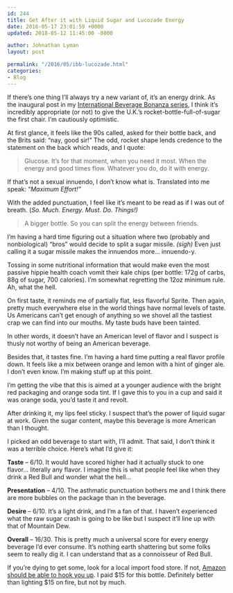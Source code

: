 ```yaml
---
id: 244
title: Get After it with Liquid Sugar and Lucozade Energy
date: 2016-05-17 23:01:59 +0000
updated: 2018-05-12 11:45:00 -0800

author: Johnathan Lyman
layout: post

permalink: "/2016/05/ibb-lucozade.html"
categories:
- Blog
---
```

If there’s one thing I’ll always try a new variant of, it’s an energy drink. As the inaugural post in my [International Beverage Bonanza series][1], I think it’s incredibly appropriate (or not) to give the U.K.’s rocket-bottle-full-of-sugar the first chair. I’m cautiously optimistic.

At first glance, it feels like the 90s called, asked for their bottle back, and the Brits said: “nay, good sir!” The odd, rocket shape lends credence to the statement on the back which reads, and I quote:

> Glucose. It’s for that moment, when you need it most. When the energy and good times flow. Whatever you do, do it with energy.

If that’s not a sexual innuendo, I don’t know what is. Translated into me speak: “_Maximum Effort!”_

With the added punctuation, I feel like it’s meant to be read as if I was out of breath. (_So. Much. Energy. Must. Do. Things!)_

> A bigger bottle. So you can split the energy between friends.

I’m having a hard time figuring out a situation where two (probably and nonbiological) “bros” would decide to split a sugar missile. _(sigh)_ Even just calling it a sugar missile makes the innuendos more… innuendo-y.

Tossing in some nutritional information that would make even the most passive hippie health coach vomit their kale chips (per bottle: 172g of carbs, 88g of sugar, 700 calories). I’m somewhat regretting the 12oz minimum rule. Ah, what the hell.

On first taste, it reminds me of partially flat, less flavorful Sprite. Then again, pretty much everywhere else in the world things have normal levels of taste. Us Americans can’t get enough of anything so we shovel all the tastiest crap we can find into our mouths. My taste buds have been tainted.

In other words, it doesn’t have an American level of flavor and I suspect is thusly not worthy of being an American beverage.

Besides that, it tastes fine. I’m having a hard time putting a real flavor profile down. It feels like a mix between orange and lemon with a hint of ginger ale. I don’t even know. I’m making stuff up at this point.

I’m getting the vibe that this is aimed at a younger audience with the bright red packaging and orange soda tint. If I gave this to you in a cup and said it was orange soda, you’d taste it and revolt.

After drinking it, my lips feel sticky. I suspect that’s the power of liquid sugar at work. Given the sugar content, maybe this beverage is more American than I thought.

I picked an odd beverage to start with, I’ll admit. That said, I don’t think it was a terrible choice. Here’s what I’d give it:

**Taste** – 6/10. It would have scored higher had it actually stuck to one flavor… literally any flavor. I imagine this is what people feel like when they drink a Red Bull and wonder what the hell…

**Presentation** – 4/10. The asthmatic punctuation bothers me and I think there are more bubbles on the package than in the beverage.

**Desire** – 6/10. It’s a light drink, and I’m a fan of that. I haven’t experienced what the raw sugar crash is going to be like but I suspect it’ll line up with that of Mountain Dew.

**Overall** – 16/30. This is pretty much a universal score for every energy beverage I’d ever consume. It’s nothing earth shattering but some folks seem to really dig it. I can understand that as a connoisseur of Red Bull.

If you’re dying to get some, look for a local import food store. If not, [Amazon should be able to hook you up][2]. I paid $15 for this bottle. Definitely better than lighting $15 on fire, but not by much.

[1]: https://johnathan.org/2016/05/the-international-beverage-bonanza.html
[2]: https://amzn.to/2https://www.amazon.com/s/ref=as_li_ss_tl?url=search-alias=aps&field-keywords=lucozade&linkCode=sl2&tag=johnatlymanco-20&linkId=07cfa0c867cdc870cffd0242bbe6c3c3Ih5lxS